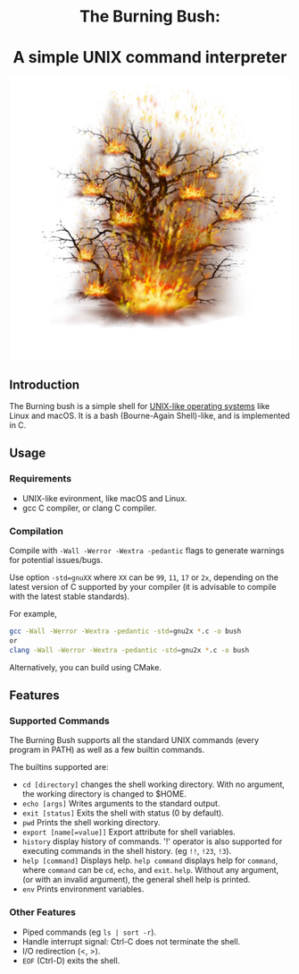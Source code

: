 <h1 style="text-align: center;"> The Burning Bush: </h1>
<h1 style="text-align: center;"> A simple UNIX command interpreter </h1>

![The Burning Bush](./media/burning_bush.png "The Burning Bush")

## Introduction

The Burning bush is a simple shell for
[UNIX-like operating systems](https://en.wikipedia.org/wiki/List_of_Unix_systems#Unix-like_operating_systems)
like Linux and macOS.
It is a bash (Bourne-Again Shell)-like, and is implemented in C.

## Usage

### Requirements

* UNIX-like evironment, like macOS and Linux.
* gcc C compiler, or clang C compiler.

### Compilation

Compile with `-Wall -Werror -Wextra -pedantic` flags to generate warnings for potential issues/bugs.

Use option `-std=gnuXX` where `XX` can be `99`, `11`, `17` or `2x`, depending on the
latest version of C supported by your compiler
(it is advisable to compile with the latest stable standards).

For example,

```zsh
gcc -Wall -Werror -Wextra -pedantic -std=gnu2x *.c -o bush
or
clang -Wall -Werror -Wextra -pedantic -std=gnu2x *.c -o bush
```

Alternatively, you can build using CMake.

## Features

### Supported Commands

The Burning Bush supports all the standard UNIX commands (every program in PATH)
as well as a few builtin commands.

The builtins supported are:

* `cd [directory]`
changes the shell working directory. With no argument, the working directory
is changed to $HOME.
* `echo [args]`
Writes arguments to the standard output.
* `exit [status]`
Exits the shell with status (0 by default).
* `pwd`
Prints the shell working directory.
* `export [name[=value]]`
Export attribute for shell variables.
* `history`
display history of commands. '!' operator is also supported for executing
commands in the shell history. (eg `!!`, `!23`, `!3`).
* `help [command]`
Displays help. `help command` displays help for `command`, where `command`
can be `cd`, `echo`, and `exit`. `help`.
Without any argument, (or with an invalid argument),
the general shell help is printed.
* `env`
Prints environment variables.

### Other Features

* Piped commands (eg `ls | sort -r`).
* Handle interrupt signal: Ctrl-C does not terminate the shell.
* I/O redirection (<, >).
* `EOF` (Ctrl-D) exits the shell.
